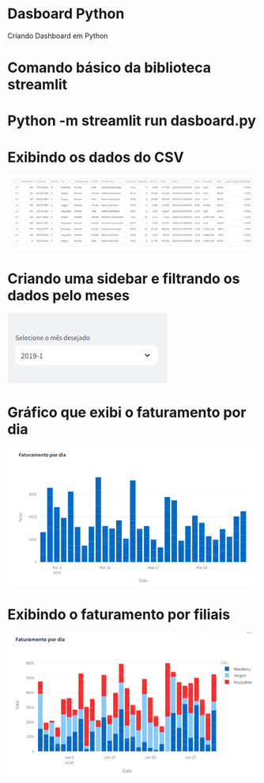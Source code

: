# Dasboard Python
Criando Dashboard em Python


# Comando básico da biblioteca streamlit
# Python -m streamlit run dasboard.py

# Exibindo os dados do CSV

![Alt text](image.png)

# Criando uma sidebar e filtrando os dados pelo meses

![Alt text](image-1.png)

# Gráfico que exibi o faturamento por dia 
![Alt text](image-2.png)

# Exibindo o faturamento por filiais
![Alt text](image-3.png)